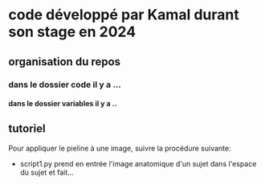 # code développé par Kamal durant son stage en 2024


## organisation du repos
### dans le dossier code il y a ...

#### dans le dossier variables il y a ..

## tutoriel
Pour appliquer le pieline à une image, suivre la procédure suivante:
- script1.py prend en entrée l'image anatomique d'un sujet dans l'espace du sujet et fait...